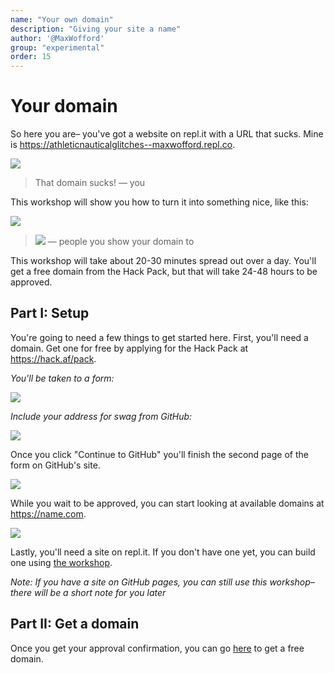 ```yaml
---
name: "Your own domain"
description: "Giving your site a name"
author: '@MaxWofford'
group: "experimental"
order: 15
---
```


# Your domain

So here you are– you've got a website on repl.it with a URL that sucks. Mine is https://athleticnauticalglitches--maxwofford.repl.co.

![](img/old_site.png)

> That domain sucks!
> — you

This workshop will show you how to turn it into something nice, like this:

![](img/new_site.png)

> ![](img/nice.gif)
> — people you show your domain to

This workshop will take about 20-30 minutes spread out over a day. You'll get a free domain from the Hack Pack, but that will take 24-48 hours to be approved.

## Part I: Setup

You're going to need a few things to get started here. First, you'll need a domain. Get one for free by applying for the Hack Pack at https://hack.af/pack.

_You'll be taken to a form:_

![](img/apply_form.png)

_Include your address for swag from GitHub:_

![](img/apply_address.png)

Once you click "Continue to GitHub" you'll finish the second page of the form on GitHub's site.

![](img/sdp_submission.png)

While you wait to be approved, you can start looking at available domains at https://name.com.

![](img/available_domain.png)

Lastly, you'll need a site on repl.it. If you don't have one yet, you can build one using [the workshop](https://hack.af/intro).

_Note: If you have a site on GitHub pages, you can still use this workshop– there will be a short note for you later_

## Part II: Get a domain

Once you get your approval confirmation, you can go [here](https://education.github.com/pack) to get a free domain.


